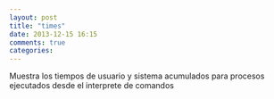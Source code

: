 ```yaml
---
layout: post
title: "times"
date: 2013-12-15 16:15
comments: true
categories: 
---
```

Muestra los tiempos de usuario y sistema acumulados para procesos ejecutados desde el interprete de comandos

